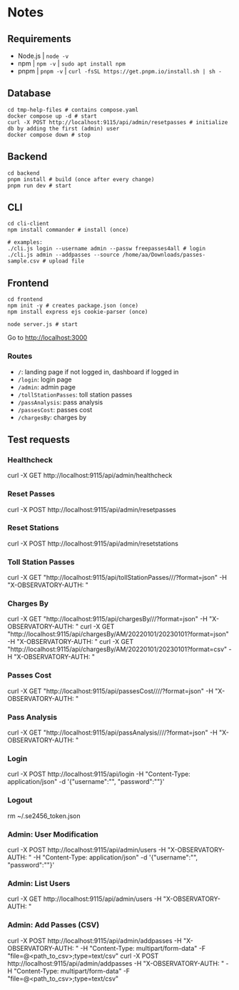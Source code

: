 # Notes

## Requirements

- Node.js | `node -v`
- npm | `npm -v` | `sudo apt install npm`
- pnpm | `pnpm -v` | `curl -fsSL https://get.pnpm.io/install.sh | sh -`

## Database

```
cd tmp-help-files # contains compose.yaml
docker compose up -d # start
curl -X POST http://localhost:9115/api/admin/resetpasses # initialize db by adding the first (admin) user
docker compose down # stop
```

## Backend

```
cd backend
pnpm install # build (once after every change)
pnpm run dev # start
```

## CLI

```
cd cli-client
npm install commander # install (once)

# examples:
./cli.js login --username admin --passw freepasses4all # login
./cli.js admin --addpasses --source /home/aa/Downloads/passes-sample.csv # upload file
```

## Frontend

```
cd frontend
npm init -y # creates package.json (once)
npm install express ejs cookie-parser (once)

node server.js # start
```
Go to [http://localhost:3000](http://localhost:3000)


### Routes

- `/`: landing page if not logged in, dashboard if logged in
- `/login`: login page
- `/admin`: admin page
- `/tollStationPasses`: toll station passes
- `/passAnalysis`: pass analysis
- `/passesCost`: passes cost
- `/chargesBy`: charges by


## Test requests

### Healthcheck
curl -X GET http://localhost:9115/api/admin/healthcheck

### Reset Passes
curl -X POST http://localhost:9115/api/admin/resetpasses

### Reset Stations
curl -X POST http://localhost:9115/api/admin/resetstations

### Toll Station Passes
curl -X GET "http://localhost:9115/api/tollStationPasses/<station>/<from>/<to>?format=json" -H "X-OBSERVATORY-AUTH: <token>"

### Charges By
curl -X GET "http://localhost:9115/api/chargesBy/<opid>/<from>/<to>?format=json" -H "X-OBSERVATORY-AUTH: <token>"
curl -X GET "http://localhost:9115/api/chargesBy/AM/20220101/20230101?format=json" -H "X-OBSERVATORY-AUTH: <token>"
curl -X GET "http://localhost:9115/api/chargesBy/AM/20220101/20230101?format=csv" -H "X-OBSERVATORY-AUTH: <token>"

### Passes Cost
curl -X GET "http://localhost:9115/api/passesCost/<stationop>/<tagop>/<from>/<to>?format=json" -H "X-OBSERVATORY-AUTH: <token>"

### Pass Analysis
curl -X GET "http://localhost:9115/api/passAnalysis/<stationop>/<tagop>/<from>/<to>?format=json" -H "X-OBSERVATORY-AUTH: <token>"

### Login
curl -X POST http://localhost:9115/api/login -H "Content-Type: application/json" -d '{"username":"<username>", "password":"<password>"}'

### Logout
rm ~/.se2456_token.json

### Admin: User Modification
curl -X POST http://localhost:9115/api/admin/users -H "X-OBSERVATORY-AUTH: <token>" -H "Content-Type: application/json" -d '{"username":"<username>", "password":"<password>"}'

### Admin: List Users
curl -X GET http://localhost:9115/api/admin/users -H "X-OBSERVATORY-AUTH: <token>"

### Admin: Add Passes (CSV)
curl -X POST http://localhost:9115/api/admin/addpasses -H "X-OBSERVATORY-AUTH: <token>" -H "Content-Type: multipart/form-data" -F "file=@<path_to_csv>;type=text/csv"
curl -X POST http://localhost:9115/api/admin/addpasses -H "X-OBSERVATORY-AUTH: <token>" -H "Content-Type: multipart/form-data" -F "file=@<path_to_csv>;type=text/csv"




